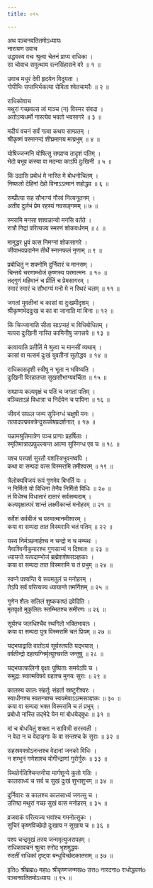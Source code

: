 ```yaml
---
title: ०९५

---
```

अथ पञ्चनवतितमोऽध्यायः  
नारायण उवाच  
उद्धवस्य वचः श्रुत्वा चेतनं प्राप्य राधिका ।  
सा चोवाच समुत्थाय रत्नसिंहासने वरे ॥ १ ॥  
  
उवाच मधुरं देवी हृदयेन विदूयता ।  
गोपीभिः सप्तभिर्भकत्या सेविता श्वेतचामरैः ॥ २ ॥  
  
राधिकोवाच  
मथुरां गच्छवत्स त्वं माञ्च (न) विस्मर संवदा ।  
अतोऽप्यधर्मो नास्त्येव भवतो भवसागरे ॥ ३ ॥  
  
मदीयं वचनं सर्वं गत्वा कथय साम्प्रतम् ।  
श्रीकृष्णं परमानन्दं शीघ्रमानय मत्प्रभुम् ॥ ४ ॥  
  
योषिज्जन्मनि योषित्सु सम्प्राप्य तादृशं पतिम् ।  
भेदो बभूव कस्या वा मदन्या काऽपि दुःखिनी ॥ ५ ॥  
  
किं ददासि प्रबोधं मे नास्ति मे बोधनोचितम् ।  
निष्फलो देहिनां देहो विनाऽऽत्मानं सहोद्धव ॥ ६ ॥  
  
सम्प्रीत्या सह सौभाग्यं गौरवं नित्यनूतनम् ।  
अतीव दुर्लभं प्रेम रहस्यं नवसङ्गमम् ॥ ७ ॥  
  
स्मरामि मनसा शश्वन्नान्यो मनसि वर्तते ।  
रात्रौ निद्रां परित्यज्य स्मरणं शोकवर्धनम् ॥ ८ ॥  
  
मामुद्धर ध्रुवं वत्स निमग्नां शोकसागरे ।  
जीवाभवप्रदानेन तीर्थे स्नानफलं नृणाम् ॥ ९ ॥  
  
प्रबोधितुं न शक्नोमि दुर्निवारं च मानसम् ।  
चिन्तये चरणाम्भोजं कृष्णस्य परमात्मनः ॥ १० ॥  
तद्गुणं महिमानं च प्रीतिं च प्रेमसागरम् ।  
स्मारं स्मारं च सौभाग्यं मनो मे न स्थिरं चलम् ॥ ११ ॥  
  
जगतां युवतीनां च कासां वा दुःखमीदृशम् ।  
श्रीकृष्णभेददुःख च का वा जानाति मां विना ॥ १२ ॥  
  
किं चिज्जानाति सीता साऽप्यहं च विधिबोधितम् ।  
मत्परा दुःखिनी नास्ति कामिनीषु जगत्त्रये ॥ १३ ॥  
  
कावायाति प्रतीतिं मे श्रुत्वा च मानसीं व्यथाम् ।  
कासां वा मत्समं दुःखं युवतीनां सुतोद्धव ॥ १४ ॥  
  
राधिकासदृशी स्त्रीषु न भूता न भविष्यति ।  
दुःखिनी विरहातप्ता सुखसौभाग्यवर्चिता ॥ १५ ॥  
  
सम्प्राप्य कल्पवृक्षं च पतिं च जगतां पतिम् ।  
वञ्चिताऽहं विधात्रा च निर्दयेन च पापिना ॥ १६ ॥  
  
जीवनं सफल जन्म सुस्निग्धं चक्षुषी मनः ।  
तत्पादपद्मवक्त्रेन्दुरूपवेषप्रदर्शनात् ॥ १७ ॥  
  
यन्नामश्रुतिमात्रेण पञ्च प्राणाः प्रहर्षिताः ।  
स्मृतिमात्रात्प्रफुल्ल्यन्त आत्मा सुस्निग्ध एव च ॥ १८ ॥  
  
यश्च पस्पर्श सुरतौ यशस्त्रिभुवनष्वपि ।  
कथा वा सम्पदा वत्स विस्मरामि तमीश्वरम् ॥ १९ ॥  
  
त्रैलोक्यविजयं रूपं गुणमेव बिभर्ति यः ।  
न निर्मितो यो विधिना तेनैव निर्मितो विधिः ॥ २० ॥  
तं विधेश्च विधातारं दातारं सर्वसम्पदाम् ।  
कल्पवृक्षात्परं शान्तं लक्ष्मीकान्तं मनोहरम् ॥ २१ ॥  
  
सर्वेशं सर्वबीजं च परमात्मानमीश्वरम् ।  
कया वा सम्पदा तात विस्मरामि चतं पतिम् ॥ २२ ॥  
  
यस्य निर्मञ्छनार्हश्च न चन्द्रो न च मन्मथः ।  
नैवाश्विनीकुमारश्च गुणसाभ्यं न दिश्वतः ॥ २३ ॥  
ध्यायन्ते यत्पदाम्भोजं ब्रह्मेशशेषसञ्ज्ञकाः ।  
कया वा सम्पदा तात विस्मरामि च तं प्रभुम् ॥ २४ ॥  
  
स्वप्ने पश्यन्ति ये रूपमतुलं च मनोहरम् ।  
तेऽपि सर्वं परित्यज्य ध्यायान्ते तमर्निशम् ॥ २५ ॥  
  
गुणेन शैलः सलिलं शुष्ककाष्ठं द्रवेदिति ।  
मृतवृक्षो मुकुलितः स्तम्भितश्च समीरणः ॥ २६ ॥  
  
सूर्यश्च जलधिश्चैव स्थगितो भक्तिभावतः ।  
कया वा सम्पदा पुत्र विस्मरामि चतं प्रियम् ॥ २७ ॥  
  
यद्भयाद्वाति वातोऽयं सूर्यस्तपति यद्भयात् ।  
वर्षतीन्द्रो दहत्यग्निर्मृत्युश्चरति जन्तुषु ॥ २८ ॥  
  
यद्भयात्फलिनो वृक्षाः पुष्पिताः समयेऽपि च ।  
समुद्राः स्वात्मविषये ग्रहाश्च मुनयः सुराः ॥ २९ ॥  
  
कालस्य कालः संहर्तुः संहर्ता स्रष्टुरीश्वरः ।  
स्वाधीनश्च स्वतन्त्रश्च स्वयमेवाऽऽत्मसञ्ज्ञकः ॥ ३० ॥  
कया वा सम्पदा भक्त विस्मरामि च तं प्रभुम् ।  
प्रबोधो नास्ति तद्भेदे येन मां बोधयेद्बुधः ॥ ३१ ॥  
  
मां च बोधयितुं शक्ता न सावित्री सरस्वती ।  
न वेदा न च वेदाङ्गाः के वा सन्तश्च के सुराः ॥ ३२ ॥  
  
सहस्रवक्त्रोऽनन्तश्च वेदानां जनको विधिः ।  
न शम्भुनं गणेशाश्च योगीन्द्राणां गुरोर्गुरुः ॥ ३३ ॥  
  
स्थितेर्गतिश्चिन्तनीया मार्गशून्ये कुतो गतिः ।  
कालसाध्यं च सर्व च सुखं दुःखं शुभाशुभम् ॥ ३४ ॥  
  
दुर्निवारः स कालश्च कालसाध्यं जगत्सु च ।  
उत्तिष्ठ मथुरां गच्छ सुखं वत्स मनोहरम् ॥ ३५ ॥  
  
व्रजवाकं परित्यज्य भवांश्च गमनोत्सुकः ।  
सुचिरं कृष्णविच्छेदो दुःखाय न सुखाय च ॥ ३६ ॥  
  
पश्य चन्द्रमुखं तस्य जन्ममृत्युजरापहम् ।  
राधिकावचनं श्रुत्वा रुरोद भृशमुद्धवः  
रुदतीं राधिकां दृष्ट्वा बन्धुविच्छेदकातराम् ॥ ३७ ॥  
  
इतिo श्रीब्रह्मo महाo श्रीकृष्णजन्मखo उत्तo नारदनाo राधोद्धवसंo  
पञ्चनवतितमोऽध्यायः ॥ ९५ ॥